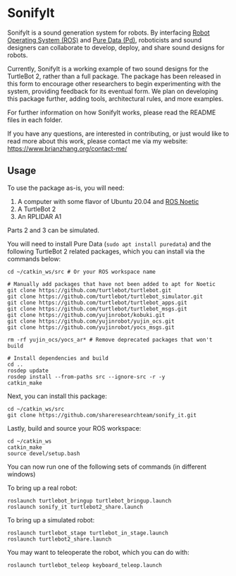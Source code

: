 # SonifyIt

SonifyIt is a sound generation system for robots. By interfacing [Robot Operating System (ROS)](https://wiki.ros.org/) and [Pure Data (Pd)](https://puredata.info/), roboticists and sound designers can collaborate to develop, deploy, and share sound designs for robots. 

Currently, SonifyIt is a working example of two sound designs for the TurtleBot 2, rather than a full package. The package has been released in this form to encourage other researchers to begin experimenting with the system, providing feedback for its eventual form. We plan on developing this package further, adding tools, architectural rules, and more examples.

For further information on how SonifyIt works, please read the README files in each folder.

If you have any questions, are interested in contributing, or just would like to read more about this work, please contact me via my website: <https://www.brianzhang.org/contact-me/>

## Usage

To use the package as-is, you will need:

1. A computer with some flavor of Ubuntu 20.04 and [ROS Noetic](https://wiki.ros.org/noetic/Installation/Ubuntu)
2. A TurtleBot 2
3. An RPLIDAR A1

Parts 2 and 3 can be simulated. 

You will need to install Pure Data (`sudo apt install puredata`) and the following TurtleBot 2 related packages, which you can install via the commands below:

```
cd ~/catkin_ws/src # Or your ROS workspace name

# Manually add packages that have not been added to apt for Noetic
git clone https://github.com/turtlebot/turtlebot.git
git clone https://github.com/turtlebot/turtlebot_simulator.git
git clone https://github.com/turtlebot/turtlebot_apps.git
git clone https://github.com/turtlebot/turtlebot_msgs.git
git clone https://github.com/yujinrobot/kobuki.git
git clone https://github.com/yujinrobot/yujin_ocs.git
git clone https://github.com/yujinrobot/yocs_msgs.git

rm -rf yujin_ocs/yocs_ar* # Remove deprecated packages that won't build

# Install dependencies and build
cd ..
rosdep update
rosdep install --from-paths src --ignore-src -r -y
catkin_make
```

Next, you can install this package:

```
cd ~/catkin_ws/src
git clone https://github.com/shareresearchteam/sonify_it.git
```

Lastly, build and source your ROS workspace:
```
cd ~/catkin_ws
catkin_make
source devel/setup.bash
```

You can now run one of the following sets of commands (in different windows)

To bring up a real robot:

```
roslaunch turtlebot_bringup turtlebot_bringup.launch
roslaunch sonify_it turtlebot2_share.launch
```

To bring up a simulated robot:

```
roslaunch turtlebot_stage turtlebot_in_stage.launch
roslaunch turtlebot2_share.launch
```

You may want to teleoperate the robot, which you can do with:

```
roslaunch turtlebot_teleop keyboard_teleop.launch
```

